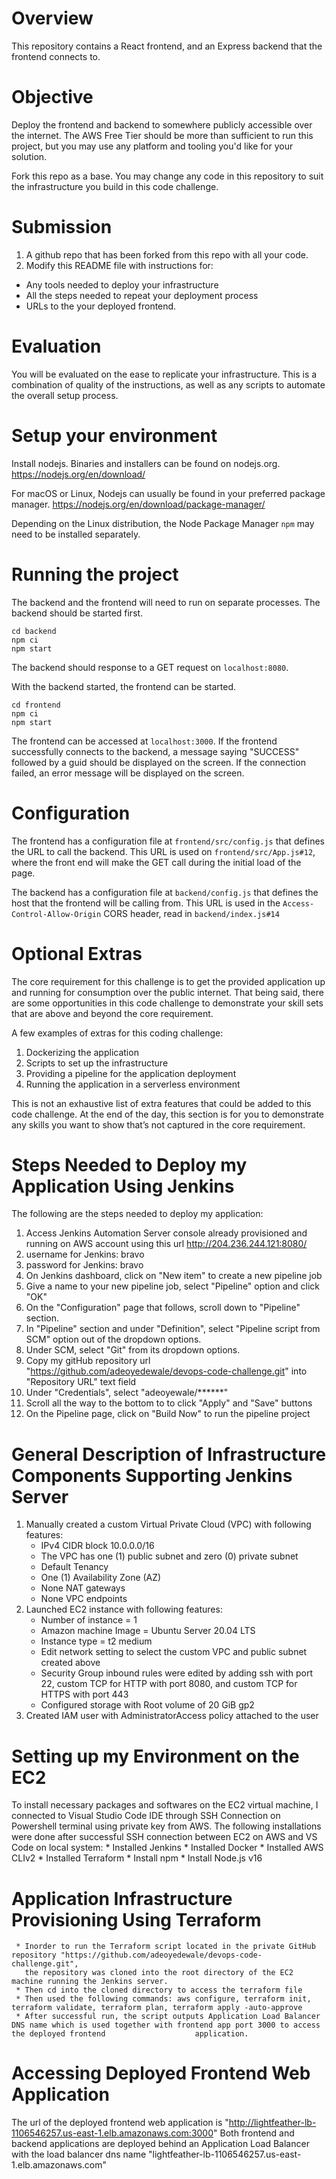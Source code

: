 # Overview
This repository contains a React frontend, and an Express backend that the frontend connects to.

# Objective
Deploy the frontend and backend to somewhere publicly accessible over the internet. The AWS Free Tier should be more than sufficient to run this project, but you may use any platform and tooling you'd like for your solution.

Fork this repo as a base. You may change any code in this repository to suit the infrastructure you build in this code challenge.

# Submission
1. A github repo that has been forked from this repo with all your code.
2. Modify this README file with instructions for:
* Any tools needed to deploy your infrastructure
* All the steps needed to repeat your deployment process
* URLs to the your deployed frontend.

# Evaluation
You will be evaluated on the ease to replicate your infrastructure. This is a combination of quality of the instructions, as well as any scripts to automate the overall setup process.

# Setup your environment
Install nodejs. Binaries and installers can be found on nodejs.org.
https://nodejs.org/en/download/

For macOS or Linux, Nodejs can usually be found in your preferred package manager.
https://nodejs.org/en/download/package-manager/

Depending on the Linux distribution, the Node Package Manager `npm` may need to be installed separately.

# Running the project
The backend and the frontend will need to run on separate processes. The backend should be started first.
```
cd backend
npm ci
npm start
```
The backend should response to a GET request on `localhost:8080`.

With the backend started, the frontend can be started.
```
cd frontend
npm ci
npm start
```
The frontend can be accessed at `localhost:3000`. If the frontend successfully connects to the backend, a message saying "SUCCESS" followed by a guid should be displayed on the screen.  If the connection failed, an error message will be displayed on the screen.

# Configuration
The frontend has a configuration file at `frontend/src/config.js` that defines the URL to call the backend. This URL is used on `frontend/src/App.js#12`, where the front end will make the GET call during the initial load of the page.

The backend has a configuration file at `backend/config.js` that defines the host that the frontend will be calling from. This URL is used in the `Access-Control-Allow-Origin` CORS header, read in `backend/index.js#14`

# Optional Extras
The core requirement for this challenge is to get the provided application up and running for consumption over the public internet. That being said, there are some opportunities in this code challenge to demonstrate your skill sets that are above and beyond the core requirement.

A few examples of extras for this coding challenge:
1. Dockerizing the application
2. Scripts to set up the infrastructure
3. Providing a pipeline for the application deployment
4. Running the application in a serverless environment

This is not an exhaustive list of extra features that could be added to this code challenge. At the end of the day, this section is for you to demonstrate any skills you want to show that’s not captured in the core requirement.

# Steps Needed to Deploy my Application Using Jenkins
The following are the steps needed to deploy my application:
1. Access Jenkins Automation Server console already provisioned and running on AWS account using this url http://204.236.244.121:8080/
2. username for Jenkins: bravo
3. password for Jenkins: bravo
4. On Jenkins dashboard, click on "New item" to create a new pipeline job
5. Give a name to your new pipeline job, select "Pipeline" option and click "OK"
6. On the "Configuration" page that follows, scroll down to "Pipeline" section.
7. In "Pipeline" section and under "Definition", select "Pipeline script from SCM" option out of the dropdown options.
8. Under SCM, select "Git" from its dropdown options.
9. Copy my gitHub repository url "https://github.com/adeoyedewale/devops-code-challenge.git" into "Repository URL" text field
10. Under "Credentials", select "adeoyewale/******" 
11. Scroll all the way to the bottom to to click "Apply" and "Save" buttons
12. On the Pipeline page, click on "Build Now" to run the pipeline project

# General Description of Infrastructure Components Supporting Jenkins Server
1. Manually created a custom Virtual Private Cloud (VPC) with following features:
      * IPv4 CIDR block 10.0.0.0/16
      * The VPC has one (1) public subnet and zero (0) private subnet
      * Default Tenancy
      * One (1) Availability Zone (AZ)
      * None NAT gateways
      * None VPC endpoints
2. Launched EC2 instance with following features:
      * Number of instance = 1
      * Amazon machine Image = Ubuntu Server 20.04 LTS
      * Instance type = t2 medium
      * Edit network setting to select the custom VPC and public subnet created above
      * Security Group inbound rules were edited by adding ssh with port 22, custom TCP for HTTP with port 8080, and custom TCP for HTTPS with port 443
      * Configured storage with Root volume of 20 GiB gp2
 3. Created IAM user with AdministratorAccess policy attached to the user
   
# Setting up my Environment on the EC2
To install necessary packages and softwares on the EC2 virtual machine, I connected to Visual Studio Code IDE through SSH Connection on Powershell terminal using private key from AWS. The following installations were done after successful SSH connection between EC2 on AWS and VS Code on local system:
     * Installed Jenkins
     * Installed Docker
     * Installed AWS CLIv2
     * Installed Terraform
     * Install npm
     * Install Node.js v16

# Application Infrastructure Provisioning Using Terraform
     * Inorder to run the Terraform script located in the private GitHub repository "https://github.com/adeoyedewale/devops-code-challenge.git",
       the repository was cloned into the root directory of the EC2 machine running the Jenkins server.
     * Then cd into the cloned directory to access the terraform file
     * Then used the following commands: aws configure, terraform init, terraform validate, terraform plan, terraform apply -auto-approve
     * After successful run, the script outputs Application Load Balancer DNS name which is used together with frontend app port 3000 to access the deployed frontend                    application.
     
     

# Accessing Deployed Frontend Web Application
The url of the deployed frontend web application is "http://lightfeather-lb-1106546257.us-east-1.elb.amazonaws.com:3000"
Both frontend and backend applications are deployed behind an Application Load Balancer with the load balancer dns name "lightfeather-lb-1106546257.us-east-1.elb.amazonaws.com"
